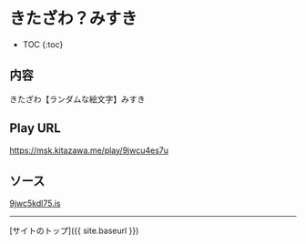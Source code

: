 # きたざわ？みすき

* TOC
{:toc}

## 内容
きたざわ【ランダムな絵文字】みすき

## Play URL

https://msk.kitazawa.me/play/9jwcu4es7u

## ソース

[9jwc5kdl75.is](./../src/kitazawa/9jwcu4es7u.is)

----

[サイトのトップ]({{ site.baseurl }})
